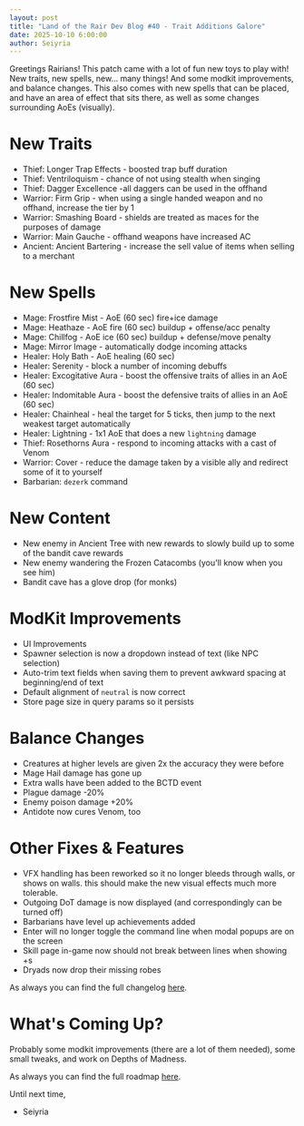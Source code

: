 ```yaml
---
layout: post
title: "Land of the Rair Dev Blog #40 - Trait Additions Galore"
date: 2025-10-10 6:00:00
author: Seiyria
---
```


Greetings Rairians! This patch came with a lot of fun new toys to play with! New traits, new spells, new... many things! And some modkit improvements, and balance changes. This also comes with new spells that can be placed, and have an area of effect that sits there, as well as some changes surrounding AoEs (visually).

# New Traits 

- Thief: Longer Trap Effects - boosted trap buff duration
- Thief: Ventriloquism - chance of not using stealth when singing
- Thief: Dagger Excellence -all daggers can be used in the offhand 
- Warrior: Firm Grip - when using a single handed weapon and no offhand, increase the tier by 1
- Warrior: Smashing Board - shields are treated as maces for the purposes of damage
- Warrior: Main Gauche - offhand weapons have increased AC
- Ancient: Ancient Bartering - increase the sell value of items when selling to a merchant
# New Spells

- Mage: Frostfire Mist - AoE (60 sec) fire+ice damage
- Mage: Heathaze - AoE fire (60 sec) buildup + offense/acc penalty
- Mage: Chillfog - AoE ice (60 sec) buildup + defense/move penalty
- Mage: Mirror Image - automatically dodge incoming attacks
- Healer: Holy Bath - AoE healing (60 sec)
- Healer: Serenity - block a number of incoming debuffs
- Healer: Excogitative Aura - boost the offensive traits of allies in an AoE (60 sec)
- Healer: Indomitable Aura - boost the defensive traits of allies in an AoE (60 sec)
- Healer: Chainheal - heal the target for 5 ticks, then jump to the next weakest target automatically
- Healer: Lightning - 1x1 AoE that does a new `lightning` damage
- Thief: Rosethorns Aura - respond to incoming attacks with a cast of Venom
- Warrior: Cover - reduce the damage taken by a visible ally and redirect some of it to yourself
- Barbarian: `dezerk` command
# New Content

- New enemy in Ancient Tree with new rewards to slowly build up to some of the bandit cave rewards
- New enemy wandering the Frozen Catacombs (you'll know when you see him)
- Bandit cave has a glove drop (for monks)

# ModKit Improvements

- UI Improvements
- Spawner selection is now a dropdown instead of text (like NPC selection)
- Auto-trim text fields when saving them to prevent awkward spacing at beginning/end of text
- Default alignment of `neutral` is now correct
- Store page size in query params so it persists
# Balance Changes

- Creatures at higher levels are given 2x the accuracy they were before
- Mage Hail damage has gone up
- Extra walls have been added to the BCTD event
- Plague damage -20%
- Enemy poison damage +20%
- Antidote now cures Venom, too

# Other Fixes & Features

- VFX handling has been reworked so it no longer bleeds through walls, or shows on walls. this should make the new visual effects much more tolerable.
- Outgoing DoT damage is now displayed (and correspondingly can be turned off)
- Barbarians have level up achievements added
- Enter will no longer toggle the command line when modal popups are on the screen
- Skill page in-game now should not break between lines when showing +s
- Dryads now drop their missing robes

As always you can find the full changelog [here](https://github.com/LandOfTheRair/LandOfTheRair/blob/master/CHANGELOG.md).

# What's Coming Up?

Probably some modkit improvements (there are a lot of them needed), some small tweaks, and work on Depths of Madness.

As always you can find the full roadmap [here](https://github.com/orgs/LandOfTheRair/projects/2/views/1).

Until next time,

- Seiyria
